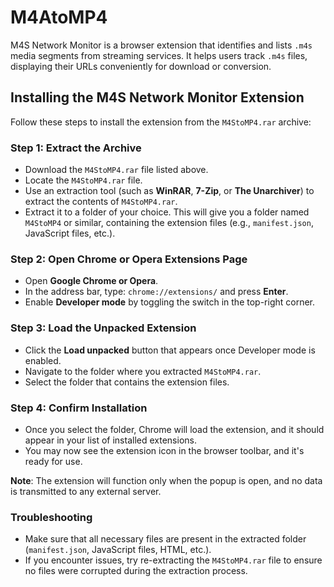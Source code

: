 # M4AtoMP4
M4S Network Monitor is a browser extension that identifies and lists `.m4s` media segments from streaming services. It helps users track `.m4s` files, displaying their URLs conveniently for download or conversion.


## Installing the M4S Network Monitor Extension

Follow these steps to install the extension from the `M4StoMP4.rar` archive:

### Step 1: Extract the Archive
- Download the `M4StoMP4.rar` file listed above.
- Locate the `M4StoMP4.rar` file.
- Use an extraction tool (such as **WinRAR**, **7-Zip**, or **The Unarchiver**) to extract the contents of `M4StoMP4.rar`.
- Extract it to a folder of your choice. This will give you a folder named `M4StoMP4` or similar, containing the extension files (e.g., `manifest.json`, JavaScript files, etc.).

### Step 2: Open Chrome or Opera Extensions Page
- Open **Google Chrome or Opera**.
- In the address bar, type: `chrome://extensions/` and press **Enter**.
- Enable **Developer mode** by toggling the switch in the top-right corner.

### Step 3: Load the Unpacked Extension
- Click the **Load unpacked** button that appears once Developer mode is enabled.
- Navigate to the folder where you extracted `M4StoMP4.rar`.
- Select the folder that contains the extension files.

### Step 4: Confirm Installation
- Once you select the folder, Chrome will load the extension, and it should appear in your list of installed extensions.
- You may now see the extension icon in the browser toolbar, and it's ready for use.

**Note**: The extension will function only when the popup is open, and no data is transmitted to any external server.

### Troubleshooting
- Make sure that all necessary files are present in the extracted folder (`manifest.json`, JavaScript files, HTML, etc.).
- If you encounter issues, try re-extracting the `M4StoMP4.rar` file to ensure no files were corrupted during the extraction process.
